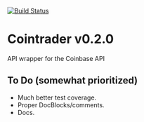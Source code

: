 [![Build Status](https://travis-ci.org/nicdev/cointrader.svg?branch=master)](https://travis-ci.org/nicdev/cointrader)

# Cointrader v0.2.0
API wrapper for the Coinbase API

## To Do (somewhat prioritized)
* Much better test coverage.
* Proper DocBlocks/comments.
* Docs.
